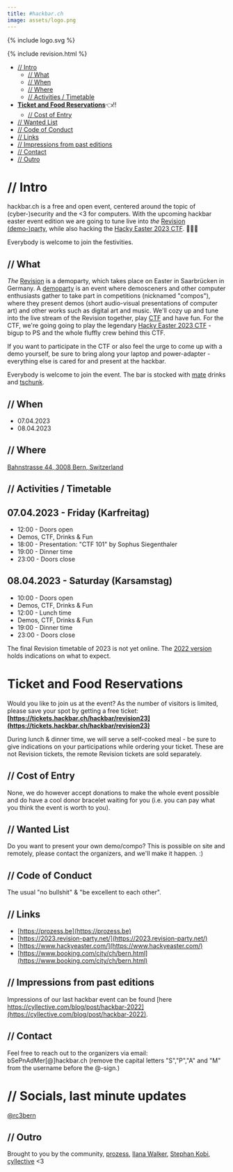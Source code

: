 ```yaml
---
title: #hackbar.ch
image: assets/logo.png
---
```


{% include logo.svg %}

{% include revision.html %}

- [// Intro](#-intro)
  * [// What](#-what)
  * [// When](#-when)
  * [// Where](#-where)
  * [// Activities / Timetable](#-activities---timetable)
- **[Ticket and Food Reservations](#ticket-and-food-reservations)**👈‼️
  * [// Cost of Entry](#-cost-of-entry)
- [// Wanted List](#-wanted-list)
- [// Code of Conduct](#-code-of-conduct)
- [// Links](#-links)
- [// Impressions from past editions](#-impressions-from-past-editions)
- [// Contact](#-contact)
- [// Outro](#-outro)


# // Intro
hackbar.ch is a free and open event, centered around the topic of (cyber-)security and the <3 for computers.
With the upcoming hackbar easter event edition we are going to tune live into *the* [Revision (demo-)party](https://2023.revision-party.net/), while also hacking the [Hacky Easter 2023 CTF](https://www.hackyeaster.com/). 🤩🐇🥚


Everybody is welcome to join the festivities.

## // What
*The* [Revision](https://en.wikipedia.org/wiki/Revision_(demoparty)) is a demoparty, which takes place on Easter in Saarbrücken in Germany. A [demoparty](https://en.wikipedia.org/wiki/Demoscene#Parties) is an event where demosceners and other computer enthusiasts gather to take part in competitions (nicknamed "compos"), where they present demos (short audio-visual presentations of computer art) and other works such as digital art and music.
We'll cozy up and tune into the live stream of the Revision together, play [CTF](https://en.wikipedia.org/wiki/Capture_the_Flag) and have fun.
For the CTF, we're going going to play the legendary [Hacky Easter 2023 CTF](https://www.hackyeaster.com/) - bigup to PS and the whole fluffly crew behind this CTF.

If you want to participate in the CTF or also feel the urge to come up with a demo yourself, be sure to bring along your laptop and power-adapter - everything else is cared for and present at the hackbar.

Everybody is welcome to join the event. The bar is stocked with [mate](https://en.wikipedia.org/wiki/Mate_(drink)) drinks and [tschunk](https://en.wikipedia.org/wiki/Tschunk). 

## // When
- 07.04.2023
- 08.04.2023

## // Where
[Bahnstrasse 44, 3008 Bern, Switzerland](https://www.openstreetmap.org/?mlat=46.94650&mlon=7.41115#map=19/46.94650/7.41115)


## // Activities / Timetable

## 07.04.2023 - Friday (Karfreitag)
* 12:00 - Doors open
* Demos, CTF, Drinks & Fun
* 18:00 - Presentation: "CTF 101" by Sophus Siegenthaler
* 19:00 - Dinner time
* 23:00 - Doors close

## 08.04.2023 - Saturday (Karsamstag)
* 10:00 - Doors open
* Demos, CTF, Drinks & Fun
* 12:00 - Lunch time
* Demos, CTF, Drinks & Fun
* 19:00 - Dinner time
* 23:00 - Doors close

The final Revision timetable of 2023 is not yet online. 
The [2022 version](https://2022.revision-party.net/events/timetable/) holds indications on what to expect.


# Ticket and Food Reservations 
Would you like to join us at the event? As the number of visitors is limited, please save your spot by getting a free ticket:
**[https://tickets.hackbar.ch/hackbar/revision23](https://tickets.hackbar.ch/hackbar/revision23)**

During lunch & dinner time, we will serve a self-cooked meal - be sure to give indications on your participations while ordering your ticket. 
These are not Revision tickets, the remote Revision tickets are sold separately.

## // Cost of Entry
None, we do however accept donations to make the whole event possible and do have a cool donor bracelet waiting for you (i.e. you can pay what you think the event is worth to you).

## // Wanted List
Do you want to present your own demo/compo?
This is possible on site and remotely, please contact the organizers, and we'll make it happen. :)

## // Code of Conduct
The usual "no bullshit" & "be excellent to each other".

## // Links
* [https://prozess.be](https://prozess.be)
* [https://2023.revision-party.net/](https://2023.revision-party.net/)
* [https://www.hackyeaster.com/](https://www.hackyeaster.com/)
* [https://www.booking.com/city/ch/bern.html](https://www.booking.com/city/ch/bern.html)

## // Impressions from past editions
Impressions of our last hackbar event can be found [here https://cyllective.com/blog/post/hackbar-2022](https://cyllective.com/blog/post/hackbar-2022).

## // Contact
Feel free to reach out to the organizers via email: bSePnAdMer[@]hackbar.ch  (remove the capital letters "S","P","A" and "M" from the username before the @-sign.)

# // Socials, last minute updates
[@rc3bern](https://twitter.com/rc3bern)

## // Outro
Brought to you by the community, [prozess](https://prozess.be), [Ilana Walker](https://ilanas-spektakel.ch), [Stephan Kobi](https://stephankobi.ch), [cyllective](https://cyllective.com/) <3

